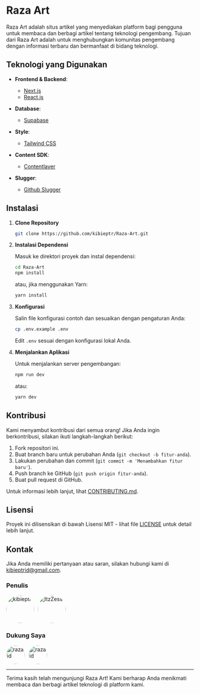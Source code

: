 # Raza Art

Raza Art adalah situs artikel yang menyediakan platform bagi pengguna untuk membaca dan berbagi artikel tentang teknologi pengembang. Tujuan dari Raza Art adalah untuk menghubungkan komunitas pengembang dengan informasi terbaru dan bermanfaat di bidang teknologi.

## Teknologi yang Digunakan

- **Frontend & Backend**:

  - [Next.js](https://nextjs.org/)
  - [React.js](https://reactjs.org/)

- **Database**:

  - [Supabase](https://supabase.com/)

- **Style**:

  - [Tailwind CSS](https://tailwindcss.com/)

- **Content SDK**:

  - [Contentlayer](https://contentlayer.dev/)

- **Slugger**:
  - [Github Slugger](https://github.com/Flet/github-slugger)

## Instalasi

1. **Clone Repository**

   ```bash
   git clone https://github.com/kibieptr/Raza-Art.git
   ```

2. **Instalasi Dependensi**

   Masuk ke direktori proyek dan instal dependensi:

   ```bash
   cd Raza-Art
   npm install
   ```

   atau, jika menggunakan Yarn:

   ```bash
   yarn install
   ```

3. **Konfigurasi**

   Salin file konfigurasi contoh dan sesuaikan dengan pengaturan Anda:

   ```bash
   cp .env.example .env
   ```

   Edit `.env` sesuai dengan konfigurasi lokal Anda.

4. **Menjalankan Aplikasi**

   Untuk menjalankan server pengembangan:

   ```bash
   npm run dev
   ```

   atau:

   ```bash
   yarn dev
   ```

## Kontribusi

Kami menyambut kontribusi dari semua orang! Jika Anda ingin berkontribusi, silakan ikuti langkah-langkah berikut:

1. Fork repositori ini.
2. Buat branch baru untuk perubahan Anda (`git checkout -b fitur-anda`).
3. Lakukan perubahan dan commit (`git commit -m 'Menambahkan fitur baru'`).
4. Push branch ke GitHub (`git push origin fitur-anda`).
5. Buat pull request di GitHub.

Untuk informasi lebih lanjut, lihat [CONTRIBUTING.md](CONTRIBUTING.md).

## Lisensi

Proyek ini dilisensikan di bawah Lisensi MIT - lihat file [LICENSE](LICENSE) untuk detail lebih lanjut.

## Kontak

Jika Anda memiliki pertanyaan atau saran, silakan hubungi kami di [kibieptrid@gmail.com](mailto:kibieptrid@gmail.com).

### Penulis

<div style="display: flex; align-items: center;">
  <a href="https://github.com/kibieptr" style="margin-right: 10px;">
    <img src="https://github.com/kibieptr.png?size=75" alt="kibieptr" style="border-radius: 50%; width: 75px; height: 75px;">
  </a>
  <a href="https://github.com/ItzZess">
    <img src="https://github.com/ItzZess.png?size=75" alt="ItzZess" style="border-radius: 50%; width: 75px; height: 75px;">
  </a>
</div>

### Dukung Saya

<p style="display: flex; gap: 10px;">
  <a href="https://saweria.co/razaid">
    <img src="https://telegra.ph/file/3b2fb8ed33eb4b94b06f0.png" height="50" width="50" alt="razaid" style="display: block; border-radius: 50%;">
  </a>
  <a href="https://trakteer.id/razaid">
    <img src="https://trakteer-assets.sgp1.digitaloceanspaces.com/images/mix/trakteer-icon-thumbnail.png?date=18-11-2023" height="50" width="50" alt="razaid" style="display: block; border-radius: 50%;">
  </a>
</p>

---

Terima kasih telah mengunjungi Raza Art! Kami berharap Anda menikmati membaca dan berbagi artikel teknologi di platform kami.
